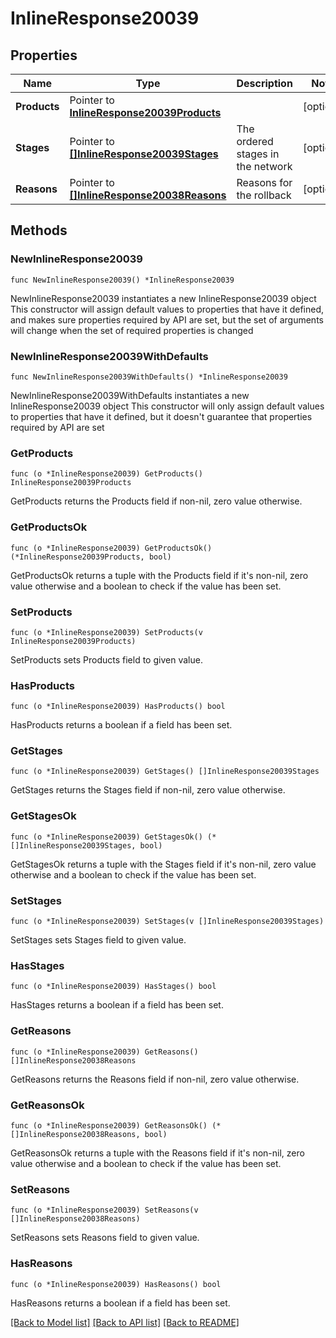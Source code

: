 # InlineResponse20039

## Properties

Name | Type | Description | Notes
------------ | ------------- | ------------- | -------------
**Products** | Pointer to [**InlineResponse20039Products**](InlineResponse20039Products.md) |  | [optional] 
**Stages** | Pointer to [**[]InlineResponse20039Stages**](InlineResponse20039Stages.md) | The ordered stages in the network | [optional] 
**Reasons** | Pointer to [**[]InlineResponse20038Reasons**](InlineResponse20038Reasons.md) | Reasons for the rollback | [optional] 

## Methods

### NewInlineResponse20039

`func NewInlineResponse20039() *InlineResponse20039`

NewInlineResponse20039 instantiates a new InlineResponse20039 object
This constructor will assign default values to properties that have it defined,
and makes sure properties required by API are set, but the set of arguments
will change when the set of required properties is changed

### NewInlineResponse20039WithDefaults

`func NewInlineResponse20039WithDefaults() *InlineResponse20039`

NewInlineResponse20039WithDefaults instantiates a new InlineResponse20039 object
This constructor will only assign default values to properties that have it defined,
but it doesn't guarantee that properties required by API are set

### GetProducts

`func (o *InlineResponse20039) GetProducts() InlineResponse20039Products`

GetProducts returns the Products field if non-nil, zero value otherwise.

### GetProductsOk

`func (o *InlineResponse20039) GetProductsOk() (*InlineResponse20039Products, bool)`

GetProductsOk returns a tuple with the Products field if it's non-nil, zero value otherwise
and a boolean to check if the value has been set.

### SetProducts

`func (o *InlineResponse20039) SetProducts(v InlineResponse20039Products)`

SetProducts sets Products field to given value.

### HasProducts

`func (o *InlineResponse20039) HasProducts() bool`

HasProducts returns a boolean if a field has been set.

### GetStages

`func (o *InlineResponse20039) GetStages() []InlineResponse20039Stages`

GetStages returns the Stages field if non-nil, zero value otherwise.

### GetStagesOk

`func (o *InlineResponse20039) GetStagesOk() (*[]InlineResponse20039Stages, bool)`

GetStagesOk returns a tuple with the Stages field if it's non-nil, zero value otherwise
and a boolean to check if the value has been set.

### SetStages

`func (o *InlineResponse20039) SetStages(v []InlineResponse20039Stages)`

SetStages sets Stages field to given value.

### HasStages

`func (o *InlineResponse20039) HasStages() bool`

HasStages returns a boolean if a field has been set.

### GetReasons

`func (o *InlineResponse20039) GetReasons() []InlineResponse20038Reasons`

GetReasons returns the Reasons field if non-nil, zero value otherwise.

### GetReasonsOk

`func (o *InlineResponse20039) GetReasonsOk() (*[]InlineResponse20038Reasons, bool)`

GetReasonsOk returns a tuple with the Reasons field if it's non-nil, zero value otherwise
and a boolean to check if the value has been set.

### SetReasons

`func (o *InlineResponse20039) SetReasons(v []InlineResponse20038Reasons)`

SetReasons sets Reasons field to given value.

### HasReasons

`func (o *InlineResponse20039) HasReasons() bool`

HasReasons returns a boolean if a field has been set.


[[Back to Model list]](../README.md#documentation-for-models) [[Back to API list]](../README.md#documentation-for-api-endpoints) [[Back to README]](../README.md)


